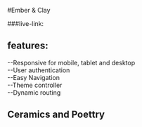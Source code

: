 
#Ember & Clay

###live-link:

## features:
--Responsive for mobile, tablet and desktop
<br/>
--User authentication
<br/>
--Easy Navigation
<br/>
--Theme controller
<br/>
--Dynamic routing 


## Ceramics and Poettry





